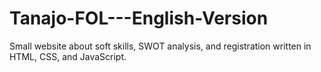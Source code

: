 # Tanajo-FOL---English-Version
Small website about soft skills, SWOT analysis, and registration written in HTML, CSS, and JavaScript.

